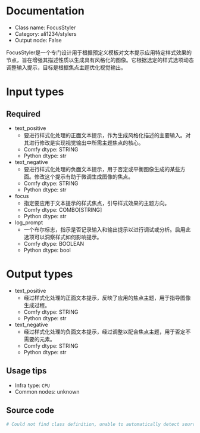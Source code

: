 
# Documentation
- Class name: FocusStyler
- Category: ali1234/stylers
- Output node: False

FocusStyler是一个专门设计用于根据预定义模板对文本提示应用特定样式效果的节点，旨在增强其描述性质以生成具有风格化的图像。它根据选定的样式选项动态调整输入提示，目标是根据焦点主题优化视觉输出。

# Input types
## Required
- text_positive
    - 要进行样式化处理的正面文本提示，作为生成风格化描述的主要输入。对其进行修改是实现视觉输出中所需主题焦点的核心。
    - Comfy dtype: STRING
    - Python dtype: str
- text_negative
    - 要进行样式化处理的负面文本提示，用于否定或平衡图像生成的某些方面。修改这个提示有助于微调生成图像的焦点。
    - Comfy dtype: STRING
    - Python dtype: str
- focus
    - 指定要应用于文本提示的样式焦点，引导样式效果的主题方向。
    - Comfy dtype: COMBO[STRING]
    - Python dtype: str
- log_prompt
    - 一个布尔标志，指示是否记录输入和输出提示以进行调试或分析。启用此选项可以洞察样式如何影响提示。
    - Comfy dtype: BOOLEAN
    - Python dtype: bool

# Output types
- text_positive
    - 经过样式化处理的正面文本提示，反映了应用的焦点主题，用于指导图像生成过程。
    - Comfy dtype: STRING
    - Python dtype: str
- text_negative
    - 经过样式化处理的负面文本提示，经过调整以配合焦点主题，用于否定不需要的元素。
    - Comfy dtype: STRING
    - Python dtype: str


## Usage tips
- Infra type: `CPU`
- Common nodes: unknown


## Source code
```python
# Could not find class definition, unable to automatically detect source code
```
